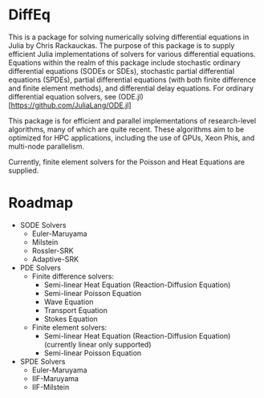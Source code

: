 # DiffEq

This is a package for solving numerically solving differential equations in Julia by Chris Rackauckas. The purpose of this package is to supply efficient Julia implementations of solvers for various differential equations. Equations within the realm of this package include stochastic ordinary differential equations (SODEs or SDEs), stochastic partial differential equations (SPDEs), partial differential equations (with both finite difference and finite element methods), and differential delay equations. For ordinary differential equation solvers, see (ODE.jl)[https://github.com/JuliaLang/ODE.jl]

This package is for efficient and parallel implementations of research-level algorithms, many of which are quite recent. These algorithms aim to be optimized for HPC applications, including the use of GPUs, Xeon Phis, and multi-node parallelism.

Currently, finite element solvers for the Poisson and Heat Equations are supplied.

# Roadmap
* SODE Solvers
  * Euler-Maruyama
  * Milstein
  * Rossler-SRK
  * Adaptive-SRK
* PDE Solvers
  * Finite difference solvers:
    * Semi-linear Heat Equation (Reaction-Diffusion Equation)
    * Semi-linear Poisson Equation
    * Wave Equation
    * Transport Equation
    * Stokes Equation
  * Finite element solvers:
    * Semi-linear Heat Equation (Reaction-Diffusion Equation) (currently linear only supported)
    * Semi-linear Poisson Equation
* SPDE Solvers
  * Euler-Maruyama
  * IIF-Maruyama
  * IIF-Milstein
